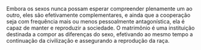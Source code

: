 ﻿Embora os sexos nunca possam esperar compreender plenamente um ao outro, eles são efetivamente complementares, e ainda que a cooperação seja com frequência mais ou menos pessoalmente antagonística, ela é capaz de manter e reproduzir a sociedade. O matrimônio é uma instituição destinada a compor as diferenças do sexo, efetivando ao mesmo tempo a continuação da civilização e assegurando a reprodução da raça.